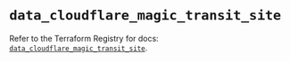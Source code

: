 # `data_cloudflare_magic_transit_site`

Refer to the Terraform Registry for docs: [`data_cloudflare_magic_transit_site`](https://registry.terraform.io/providers/cloudflare/cloudflare/5.9.0/docs/data-sources/magic_transit_site).
